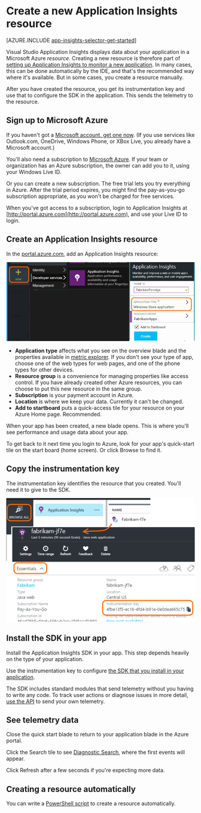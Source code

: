 <properties 
	pageTitle="Create a new Application Insights resource" 
	description="Set up Application Insights monitoring for a new live application. Web-based approach." 
	services="application-insights" 
    documentationCenter=""
	authors="alancameronwills" 
	manager="douge"/>

<tags 
	ms.service="application-insights" 
	ms.workload="tbd" 
	ms.tgt_pltfrm="ibiza" 
	ms.devlang="na" 
	ms.topic="article" 
	ms.date="11/06/2015" 
	ms.author="awills"/>

# Create a new Application Insights resource



[AZURE.INCLUDE [app-insights-selector-get-started](../../includes/app-insights-selector-get-started.md)]

Visual Studio Application Insights displays data about your application in a Microsoft Azure *resource*. Creating a new resource is therefore part of [setting up Application Insights to monitor a new application][start]. In many cases, this can be done automatically by the IDE, and that's the recommended way where it's available. But in some cases, you create a resource manually.

After you have created the resource, you get its instrumentation key and use that to configure the SDK in the application. This sends the telemetry to the resource.

## Sign up to Microsoft Azure

If you haven't got a [Microsoft account, get one now](http://live.com). (If you use services like Outlook.com, OneDrive, Windows Phone, or XBox Live, you already have a Microsoft account.)

You'll also need a subscription to [Microsoft Azure](http://azure.com). If your team or organization has an Azure subscription, the owner can add you to it, using your Windows Live ID.

Or you can create a new subscription. The free trial lets you try everything in Azure. After the trial period expires, you might find the pay-as-you-go subscription appropriate, as you won't be charged for free services. 

When you've got access to a subscription, login to Application Insights at [http://portal.azure.com](http://portal.azure.com), and use your Live ID to login.


## Create an Application Insights resource
  

In the [portal.azure.com](https://portal.azure.com), add an Application Insights resource:

![Click New, Application Insights](./media/app-insights-create-new-resource/01-new.png)


* **Application type** affects what you see on the overview blade and the properties available in [metric explorer][metrics]. If you don't see your type of app, choose one of the web types for web pages, and one of the phone types for other devices.
* **Resource group** is a convenience for managing properties like access control. If you have already created other Azure resources, you can choose to put this new resource in the same group.
* **Subscription** is your payment account in Azure.
* **Location** is where we keep your data. Currently it can't be changed.
* **Add to startboard** puts a quick-access tile for your resource on your Azure Home page. Recommended.

When your app has been created, a new blade opens. This is where you'll see performance and usage data about your app. 

To get back to it next time you login to Azure, look for your app's quick-start tile on the start board (home screen). Or click Browse to find it.


## Copy the instrumentation key

The instrumentation key identifies the resource that you created. You'll need it to give to the SDK.

![Click Essentials, click the Instrumentation Key, CTRL+C](./media/app-insights-create-new-resource/02-props.png)

## Install the SDK in your app

Install the Application Insights SDK in your app. This step depends heavily on the type of your application. 

Use the instrumentation key to configure [the SDK that you install in your application][start].

The SDK includes standard modules that send telemetry without you having to write any code. To track user actions or diagnose issues in more detail, [use the API][api] to send your own telemetry.


## <a name="monitor"></a>See telemetry data

Close the quick start blade to return to your application blade in the Azure portal.

Click the Search tile to see [Diagnostic Search][diagnostic], where the first events will appear. 

Click Refresh after a few seconds if you're expecting more data.

## Creating a resource automatically

You can write a [PowerShell script](app-insights-powershell-script-create-resource.md) to create a resource automatically.




<!--Link references-->

[api]: app-insights-api-custom-events-metrics.md
[diagnostic]: app-insights-diagnostic-search.md
[metrics]: app-insights-metrics-explorer.md
[start]: app-insights-overview.md

 